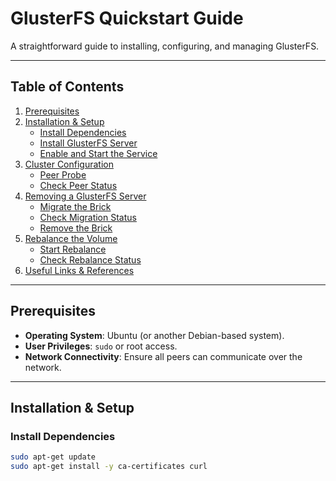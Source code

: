 # GlusterFS Quickstart Guide

A straightforward guide to installing, configuring, and managing GlusterFS.

---

## Table of Contents
1. [Prerequisites](#prerequisites)  
2. [Installation & Setup](#installation--setup)  
   - [Install Dependencies](#install-dependencies)  
   - [Install GlusterFS Server](#install-glusterfs-server)  
   - [Enable and Start the Service](#enable-and-start-the-service)  
3. [Cluster Configuration](#cluster-configuration)  
   - [Peer Probe](#peer-probe)  
   - [Check Peer Status](#check-peer-status)  
4. [Removing a GlusterFS Server](#removing-a-glusterfs-server)  
   - [Migrate the Brick](#migrate-the-brick)  
   - [Check Migration Status](#check-migration-status)  
   - [Remove the Brick](#remove-the-brick)  
5. [Rebalance the Volume](#rebalance-the-volume)  
   - [Start Rebalance](#start-rebalance)  
   - [Check Rebalance Status](#check-rebalance-status)  
6. [Useful Links & References](#useful-links--references)

---

## Prerequisites

- **Operating System**: Ubuntu (or another Debian-based system).
- **User Privileges**: `sudo` or root access.
- **Network Connectivity**: Ensure all peers can communicate over the network.

---

## Installation & Setup

### Install Dependencies

```bash
sudo apt-get update
sudo apt-get install -y ca-certificates curl
